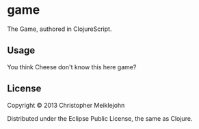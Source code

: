 # game

The Game, authored in ClojureScript.

## Usage

You think Cheese don't know this here game?

## License

Copyright © 2013 Christopher Meiklejohn

Distributed under the Eclipse Public License, the same as Clojure.
